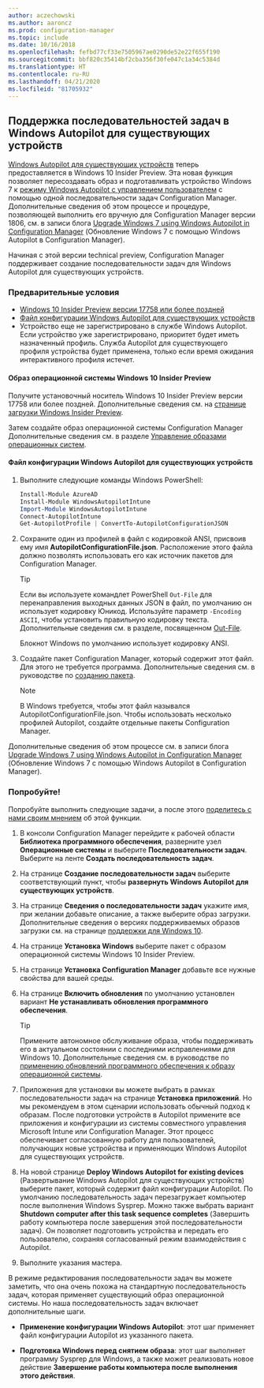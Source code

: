 ```yaml
---
author: aczechowski
ms.author: aaroncz
ms.prod: configuration-manager
ms.topic: include
ms.date: 10/16/2018
ms.openlocfilehash: fefbd77cf33e7505967ae0290de52e22f655f190
ms.sourcegitcommit: bbf820c35414bf2cba356f30fe047c1a34c5384d
ms.translationtype: HT
ms.contentlocale: ru-RU
ms.lasthandoff: 04/21/2020
ms.locfileid: "81705932"
---
```

## <a name="task-sequence-support-of-windows-autopilot-for-existing-devices"></a><a name="bkmk_autopilot"></a> Поддержка последовательностей задач в Windows Autopilot для существующих устройств
<!--1358333-->

[Windows Autopilot для существующих устройств](https://techcommunity.microsoft.com/t5/Windows-IT-Pro-Blog/New-Windows-Autopilot-capabilities-and-expanded-partner-support/ba-p/260430) теперь предоставляется в Windows 10 Insider Preview. Эта новая функция позволяет пересоздавать образ и подготавливать устройство Windows 7 к [режиму Windows Autopilot с управлением пользователем](https://docs.microsoft.com/windows/deployment/windows-autopilot/user-driven) с помощью одной последовательности задач Configuration Manager. Дополнительные сведения об этом процессе и процедуре, позволяющей выполнить его вручную для Configuration Manager версии 1806, см. в записи блога [Upgrade Windows 7 using Windows Autopilot in Configuration Manager](https://techcommunity.microsoft.com/t5/Windows-IT-Pro-Blog/Upgrade-Windows-7-using-Windows-Autopilot-in-Configuration/ba-p/267747) (Обновление Windows 7 с помощью Windows Autopilot в Configuration Manager). 

Начиная с этой версии technical preview, Configuration Manager поддерживает создание последовательности задач для Windows Autopilot для существующих устройств. 


### <a name="prerequisites"></a>Предварительные условия

- [Windows 10 Insider Preview версии 17758 или более поздней](#bkmk_autopilot-image)  
- [Файл конфигурации Windows Autopilot для существующих устройств](#bkmk_autopilot-json)  
- Устройство еще не зарегистрировано в службе Windows Autopilot. Если устройство уже зарегистрировано, приоритет будет иметь назначенный профиль. Служба Autopilot для существующего профиля устройства будет применена, только если время ожидания интерактивного профиля истечет.


#### <a name="windows-10-insider-preview-os-image"></a><a name="bkmk_autopilot-image"></a> Образ операционной системы Windows 10 Insider Preview
Получите установочный носитель Windows 10 Insider Preview версии 17758 или более поздней. Дополнительные сведения см. на [странице загрузки Windows Insider Preview](https://www.microsoft.com/software-download/windowsinsiderpreviewadvanced).  

Затем создайте образ операционной системы Configuration Manager Дополнительные сведения см. в разделе [Управление образами операционных систем](../../../../osd/get-started/manage-operating-system-images.md).

#### <a name="create-the-windows-autopilot-for-existing-devices-configuration-file"></a><a name="bkmk_autopilot-json"></a> Файл конфигурации Windows Autopilot для существующих устройств
1. Выполните следующие команды Windows PowerShell:  

    ``` PowerShell  
    Install-Module AzureAD
    Install-Module WindowsAutopilotIntune 
    Import-Module WindowsAutopilotIntune 
    Connect-AutopilotIntune 
    Get-AutopilotProfile | ConvertTo-AutopilotConfigurationJSON 
    ```  

2. Сохраните один из профилей в файл с кодировкой ANSI, присвоив ему имя **AutopilotConfigurationFile.json**. Расположение этого файла должно позволять использовать его как источник пакетов для Configuration Manager.  

    > [!Tip]  
    > Если вы используете командлет PowerShell `Out-File` для перенаправления выходных данных JSON в файл, по умолчанию он использует кодировку Юникод. Используйте параметр `-Encoding ASCII`, чтобы установить правильную кодировку текста. Дополнительные сведения см. в разделе, посвященном [Out-File](/powershell/module/microsoft.powershell.utility/out-file#parameters).  
    > 
    > Блокнот Windows по умолчанию использует кодировку ANSI.  

3. Создайте пакет Configuration Manager, который содержит этот файл. Для этого не требуется программа. Дополнительные сведения см. в руководстве по [созданию пакета](../../../../apps/deploy-use/packages-and-programs.md#create-a-package-and-program).  

    > [!NOTE]  
    > В Windows требуется, чтобы этот файл назывался AutopilotConfigurationFile.json. Чтобы использовать несколько профилей Autopilot, создайте отдельные пакеты Configuration Manager.  

Дополнительные сведения об этом процессе см. в записи блога [Upgrade Windows 7 using Windows Autopilot in Configuration Manager](https://techcommunity.microsoft.com/t5/Windows-IT-Pro-Blog/Upgrade-Windows-7-using-Windows-Autopilot-in-Configuration/ba-p/267747) (Обновление Windows 7 с помощью Windows Autopilot в Configuration Manager).


### <a name="try-it-out"></a>Попробуйте!

Попробуйте выполнить следующие задачи, а после этого [поделитесь с нами своим мнением](../../../understand/find-help.md#product-feedback) об этой функции.

1. В консоли Configuration Manager перейдите к рабочей области **Библиотека программного обеспечения**, разверните узел **Операционные системы** и выберите **Последовательности задач**. Выберите на ленте **Создать последовательность задач**.  

2. На странице **Создание последовательности задач** выберите соответствующий пункт, чтобы **развернуть Windows Autopilot для существующих устройств**.  

3. На странице **Сведения о последовательности задач** укажите имя, при желании добавьте описание, а также выберите образ загрузки. Дополнительные сведения о версиях поддерживаемых образов загрузки см. на странице [поддержки для Windows 10](../../../plan-design/configs/support-for-windows-10.md#windows-10-adk).  

4. На странице **Установка Windows** выберите пакет с образом операционной системы Windows 10 Insider Preview.  

5. На странице **Установка Configuration Manager** добавьте все нужные свойства для вашей среды.  

6. На странице **Включить обновления** по умолчанию установлен вариант **Не устанавливать обновления программного обеспечения**.  

    > [!Tip]  
    > Примените автономное обслуживание образа, чтобы поддерживать его в актуальном состоянии с последними исправлениями для Windows 10. Дополнительные сведения см. в руководстве по [применению обновлений программного обеспечения к образу операционной системы](../../../../osd/get-started/manage-operating-system-images.md#BKMK_OSImagesApplyUpdates).  

7. Приложения для установки вы можете выбрать в рамках последовательности задач на странице **Установка приложений**. Но мы рекомендуем в этом сценарии использовать обычный подход к образам. После подготовки устройств в Autopilot примените все приложения и конфигурации из системы совместного управления Microsoft Intune или Configuration Manager. Этот процесс обеспечивает согласованную работу для пользователей, получающих новые устройства и применяющих Windows Autopilot для существующих устройств.  

8. На новой странице **Deploy Windows Autopilot for existing devices** (Развертывание Windows Autopilot для существующих устройств) выберите пакет, который содержит файл конфигурации Autopilot. По умолчанию последовательность задач перезагружает компьютер после выполнения Windows Sysprep. Можно также выбрать вариант **Shutdown computer after this task sequence completes** (Завершить работу компьютера после завершения этой последовательности задач). Он позволяет подготовить устройства и передать его пользователю, сохраняя согласованный режим взаимодействия с Autopilot.  

9. Выполните указания мастера.  

В режиме редактирования последовательности задач вы можете заметить, что она очень похожа на стандартную последовательность задач, которая применяет существующий образ операционной системы. Но наша последовательность задач включает дополнительные шаги.  

- **Применение конфигурации Windows Autopilot**: этот шаг применяет файл конфигурации Autopilot из указанного пакета.  

- **Подготовка Windows перед снятием образа**: этот шаг выполняет программу Sysprep для Windows, а также может реализовать новое действие **Завершение работы компьютера после выполнения этого действия**.  


